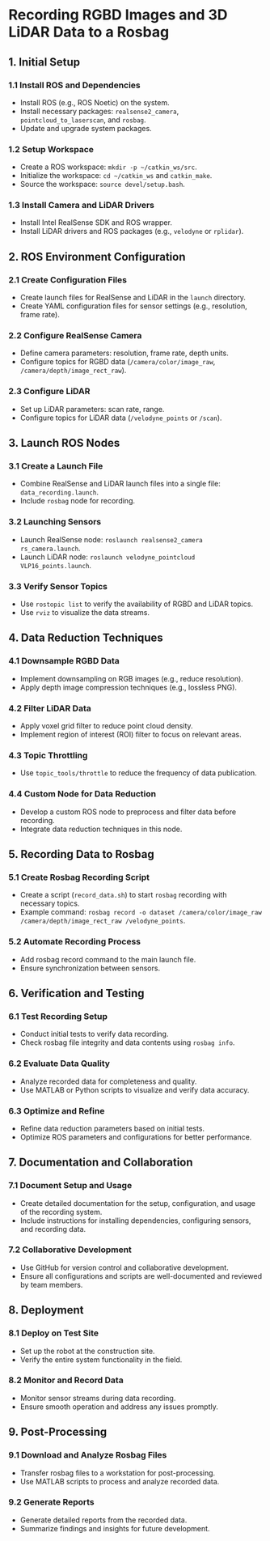 
# Recording RGBD Images and 3D LiDAR Data to a Rosbag

## 1. Initial Setup
### 1.1 Install ROS and Dependencies
- Install ROS (e.g., ROS Noetic) on the system.
- Install necessary packages: `realsense2_camera`, `pointcloud_to_laserscan`, and `rosbag`.
- Update and upgrade system packages.

### 1.2 Setup Workspace
- Create a ROS workspace: `mkdir -p ~/catkin_ws/src`.
- Initialize the workspace: `cd ~/catkin_ws` and `catkin_make`.
- Source the workspace: `source devel/setup.bash`.

### 1.3 Install Camera and LiDAR Drivers
- Install Intel RealSense SDK and ROS wrapper.
- Install LiDAR drivers and ROS packages (e.g., `velodyne` or `rplidar`).

## 2. ROS Environment Configuration
### 2.1 Create Configuration Files
- Create launch files for RealSense and LiDAR in the `launch` directory.
- Create YAML configuration files for sensor settings (e.g., resolution, frame rate).

### 2.2 Configure RealSense Camera
- Define camera parameters: resolution, frame rate, depth units.
- Configure topics for RGBD data (`/camera/color/image_raw`, `/camera/depth/image_rect_raw`).

### 2.3 Configure LiDAR
- Set up LiDAR parameters: scan rate, range.
- Configure topics for LiDAR data (`/velodyne_points` or `/scan`).

## 3. Launch ROS Nodes
### 3.1 Create a Launch File
- Combine RealSense and LiDAR launch files into a single file: `data_recording.launch`.
- Include `rosbag` node for recording.

### 3.2 Launching Sensors
- Launch RealSense node: `roslaunch realsense2_camera rs_camera.launch`.
- Launch LiDAR node: `roslaunch velodyne_pointcloud VLP16_points.launch`.

### 3.3 Verify Sensor Topics
- Use `rostopic list` to verify the availability of RGBD and LiDAR topics.
- Use `rviz` to visualize the data streams.

## 4. Data Reduction Techniques
### 4.1 Downsample RGBD Data
- Implement downsampling on RGB images (e.g., reduce resolution).
- Apply depth image compression techniques (e.g., lossless PNG).

### 4.2 Filter LiDAR Data
- Apply voxel grid filter to reduce point cloud density.
- Implement region of interest (ROI) filter to focus on relevant areas.

### 4.3 Topic Throttling
- Use `topic_tools/throttle` to reduce the frequency of data publication.

### 4.4 Custom Node for Data Reduction
- Develop a custom ROS node to preprocess and filter data before recording.
- Integrate data reduction techniques in this node.

## 5. Recording Data to Rosbag
### 5.1 Create Rosbag Recording Script
- Create a script (`record_data.sh`) to start `rosbag` recording with necessary topics.
- Example command: `rosbag record -o dataset /camera/color/image_raw /camera/depth/image_rect_raw /velodyne_points`.

### 5.2 Automate Recording Process
- Add rosbag record command to the main launch file.
- Ensure synchronization between sensors.

## 6. Verification and Testing
### 6.1 Test Recording Setup
- Conduct initial tests to verify data recording.
- Check rosbag file integrity and data contents using `rosbag info`.

### 6.2 Evaluate Data Quality
- Analyze recorded data for completeness and quality.
- Use MATLAB or Python scripts to visualize and verify data accuracy.

### 6.3 Optimize and Refine
- Refine data reduction parameters based on initial tests.
- Optimize ROS parameters and configurations for better performance.

## 7. Documentation and Collaboration
### 7.1 Document Setup and Usage
- Create detailed documentation for the setup, configuration, and usage of the recording system.
- Include instructions for installing dependencies, configuring sensors, and recording data.

### 7.2 Collaborative Development
- Use GitHub for version control and collaborative development.
- Ensure all configurations and scripts are well-documented and reviewed by team members.

## 8. Deployment
### 8.1 Deploy on Test Site
- Set up the robot at the construction site.
- Verify the entire system functionality in the field.

### 8.2 Monitor and Record Data
- Monitor sensor streams during data recording.
- Ensure smooth operation and address any issues promptly.

## 9. Post-Processing
### 9.1 Download and Analyze Rosbag Files
- Transfer rosbag files to a workstation for post-processing.
- Use MATLAB scripts to process and analyze recorded data.

### 9.2 Generate Reports
- Generate detailed reports from the recorded data.
- Summarize findings and insights for future development.
